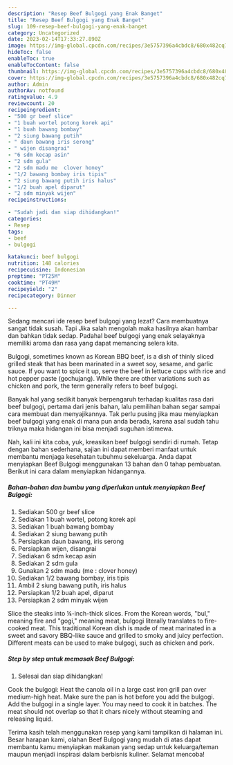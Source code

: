 ```yaml
---
description: "Resep Beef Bulgogi yang Enak Banget"
title: "Resep Beef Bulgogi yang Enak Banget"
slug: 109-resep-beef-bulgogi-yang-enak-banget
category: Uncategorized
date: 2023-02-14T17:33:27.890Z
image: https://img-global.cpcdn.com/recipes/3e5757396a4cbdc8/680x482cq70/beef-bulgogi-foto-resep-utama.jpg
hideToc: false
enableToc: true
enableTocContent: false
thumbnail: https://img-global.cpcdn.com/recipes/3e5757396a4cbdc8/680x482cq70/beef-bulgogi-foto-resep-utama.jpg
cover: https://img-global.cpcdn.com/recipes/3e5757396a4cbdc8/680x482cq70/beef-bulgogi-foto-resep-utama.jpg
author: Admin
authorAv: notfound
ratingvalue: 4.9
reviewcount: 20
recipeingredient:
- "500 gr beef slice"
- "1 buah wortel potong korek api"
- "1 buah bawang bombay"
- "2 siung bawang putih"
- " daun bawang iris serong"
- " wijen disangrai"
- "6 sdm kecap asin"
- "2 sdm gula"
- "2 sdm madu me  clover honey"
- "1/2 bawang bombay iris tipis"
- "2 siung bawang putih iris halus"
- "1/2 buah apel diparut"
- "2 sdm minyak wijen"
recipeinstructions:

- "Sudah jadi dan siap dihidangkan!"
categories:
- Resep
tags:
- beef
- bulgogi

katakunci: beef bulgogi 
nutrition: 148 calories
recipecuisine: Indonesian
preptime: "PT25M"
cooktime: "PT49M"
recipeyield: "2"
recipecategory: Dinner

---
```



Sedang mencari ide resep beef bulgogi yang lezat? Cara membuatnya sangat tidak susah. Tapi Jika salah mengolah maka hasilnya akan hambar dan bahkan tidak sedap. Padahal beef bulgogi yang enak selayaknya memiliki aroma dan rasa yang dapat memancing selera kita.


Bulgogi, sometimes known as Korean BBQ beef, is a dish of thinly sliced grilled steak that has been marinated in a sweet soy, sesame, and garlic sauce. If you want to spice it up, serve the beef in lettuce cups with rice and hot pepper paste (gochujang). While there are other variations such as chicken and pork, the term generally refers to beef bulgogi.

Banyak hal yang sedikit banyak berpengaruh terhadap kualitas rasa dari beef bulgogi, pertama dari jenis bahan, lalu pemilihan bahan segar sampai cara membuat dan menyajikannya. Tak perlu pusing jika mau menyiapkan beef bulgogi yang enak di mana pun anda berada, karena asal sudah tahu triknya maka hidangan ini bisa menjadi suguhan istimewa.


Nah, kali ini kita coba, yuk, kreasikan beef bulgogi sendiri di rumah. Tetap dengan bahan sederhana, sajian ini dapat memberi manfaat untuk membantu menjaga kesehatan tubuhmu sekeluarga. Anda dapat menyiapkan Beef Bulgogi menggunakan 13 bahan dan 0 tahap pembuatan. Berikut ini cara dalam menyiapkan hidangannya.

<!--inarticleads1-->

##### Bahan-bahan dan bumbu yang diperlukan untuk menyiapkan Beef Bulgogi:

1. Sediakan 500 gr beef slice
1. Sediakan 1 buah wortel, potong korek api
1. Sediakan 1 buah bawang bombay
1. Sediakan 2 siung bawang putih
1. Persiapkan  daun bawang, iris serong
1. Persiapkan  wijen, disangrai
1. Sediakan 6 sdm kecap asin
1. Sediakan 2 sdm gula
1. Gunakan 2 sdm madu (me : clover honey)
1. Sediakan 1/2 bawang bombay, iris tipis
1. Ambil 2 siung bawang putih, iris halus
1. Persiapkan 1/2 buah apel, diparut
1. Persiapkan 2 sdm minyak wijen


Slice the steaks into ¼-inch-thick slices. From the Korean words, &#34;bul,&#34; meaning fire and &#34;gogi,&#34; meaning meat, bulgogi literally translates to fire-cooked meat. This traditional Korean dish is made of meat marinated in a sweet and savory BBQ-like sauce and grilled to smoky and juicy perfection. Different meats can be used to make bulgogi, such as chicken and pork. 

<!--inarticleads2-->

##### Step by step untuk memasak Beef Bulgogi:


1. Selesai dan siap dihidangkan!

Cook the bulgogi: Heat the canola oil in a large cast iron grill pan over medium-high heat. Make sure the pan is hot before you add the bulgogi. Add the bulgogi in a single layer. You may need to cook it in batches. The meat should not overlap so that it chars nicely without steaming and releasing liquid. 

Terima kasih telah menggunakan resep yang kami tampilkan di halaman ini. Besar harapan kami, olahan Beef Bulgogi yang mudah di atas dapat membantu kamu menyiapkan makanan yang sedap untuk keluarga/teman maupun menjadi inspirasi dalam berbisnis kuliner. Selamat mencoba!
